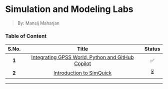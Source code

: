 # Simulation and Modeling Labs
> By: Mansij Maharjan

### Table of Content
|  **S.No.**  |                       **Title**                       | **Status** |
|:-----------:|:-----------------------------------------------------:|:----------:|
|    **1**    |  [Integrating GPSS World, Python and GitHub Copilot]  |     ✅     |
|    **2**    |              [Introduction to SimQuick]               |     ⏳     |


---
[Integrating GPSS World, Python and GitHub Copilot]: https://github.com/mansijmaharzn/simulation-and-modeling-lab/tree/main/lab-1
[Introduction to SimQuick]: https://github.com/mansijmaharzn/simulation-and-modeling-lab/tree/main/lab-2